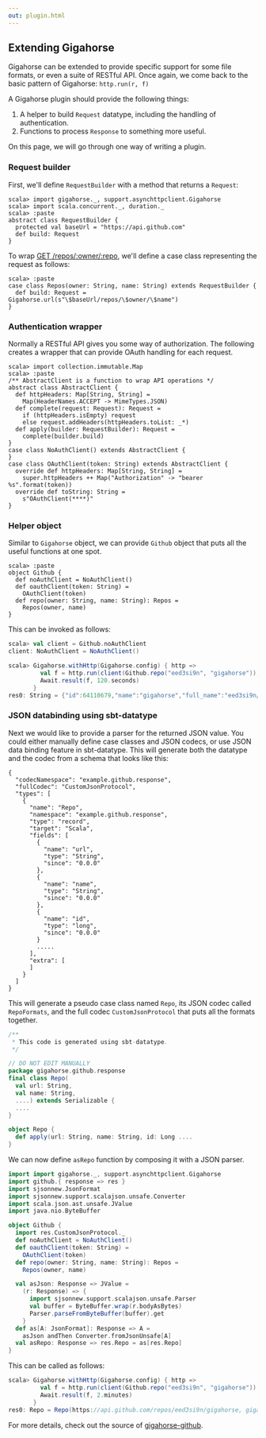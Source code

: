 ```yaml
---
out: plugin.html
---
```


  [get]: https://developer.github.com/v3/repos/#get
  [gigahorse-github]: https://github.com/eed3si9n/gigahorse-github/tree/vgigahorse0.1.1_0.1.0

Extending Gigahorse
-------------------

Gigahorse can be extended to provide specific support for some file formats, or even a suite of RESTful API.
Once again, we come back to the basic pattern of Gigahorse: `http.run(r, f)`

A Gigahorse plugin should provide the following things:

1. A helper to build `Request` datatype, including the handling of authentication.
2. Functions to process `Response` to something more useful.

On this page, we will go through one way of writing a plugin.

### Request builder

First, we'll define `RequestBuilder` with a method that returns a `Request`:

```console:new
scala> import gigahorse._, support.asynchttpclient.Gigahorse
scala> import scala.concurrent._, duration._
scala> :paste
abstract class RequestBuilder {
  protected val baseUrl = "https://api.github.com"
  def build: Request
}
```

To wrap [GET /repos/:owner/:repo][get], we'll define a case class representing the request as follows:

```console
scala> :paste
case class Repos(owner: String, name: String) extends RequestBuilder {
  def build: Request = Gigahorse.url(s"\$baseUrl/repos/\$owner/\$name")
}
```

### Authentication wrapper

Normally a RESTful API gives you some way of authorization.
The following creates a wrapper that can provide OAuth handling for each request.

```console
scala> import collection.immutable.Map
scala> :paste
/** AbstractClient is a function to wrap API operations */
abstract class AbstractClient {
  def httpHeaders: Map[String, String] =
    Map(HeaderNames.ACCEPT -> MimeTypes.JSON)
  def complete(request: Request): Request =
    if (httpHeaders.isEmpty) request
    else request.addHeaders(httpHeaders.toList: _*)
  def apply(builder: RequestBuilder): Request =
    complete(builder.build)
}
case class NoAuthClient() extends AbstractClient {
}
case class OAuthClient(token: String) extends AbstractClient {
  override def httpHeaders: Map[String, String] =
    super.httpHeaders ++ Map("Authorization" -> "bearer %s".format(token))
  override def toString: String =
    s"OAuthClient(****)"
}
```

### Helper object

Similar to `Gigahorse` object, we can provide `Github` object that puts all the useful functions at one spot.

```console
scala> :paste
object Github {
  def noAuthClient = NoAuthClient()
  def oauthClient(token: String) =
    OAuthClient(token)
  def repo(owner: String, name: String): Repos =
    Repos(owner, name)
}
```

This can be invoked as follows:

```scala
scala> val client = Github.noAuthClient
client: NoAuthClient = NoAuthClient()

scala> Gigahorse.withHttp(Gigahorse.config) { http =>
         val f = http.run(client(Github.repo("eed3si9n", "gigahorse")), Gigahorse.asString andThen (_.take(60)) )
         Await.result(f, 120.seconds)
       }
res0: String = {"id":64110679,"name":"gigahorse","full_name":"eed3si9n/giga
```

### JSON databinding using sbt-datatype

Next we would like to provide a parser for the returned JSON value.
You could either manually define case classes and JSON codecs, or use JSON data binding feature in sbt-datatype.
This will generate both the datatype and the codec from a schema that looks like this:

```
{
  "codecNamespace": "example.github.response",
  "fullCodec": "CustomJsonProtocol",
  "types": [
    {
      "name": "Repo",
      "namespace": "example.github.response",
      "type": "record",
      "target": "Scala",
      "fields": [
        {
          "name": "url",
          "type": "String",
          "since": "0.0.0"
        },
        {
          "name": "name",
          "type": "String",
          "since": "0.0.0"
        },
        {
          "name": "id",
          "type": "long",
          "since": "0.0.0"
        }
        .....
      ],
      "extra": [
      ]
    }
  ]
}
```

This will generate a pseudo case class named `Repo`, its JSON codec called `RepoFormats`,
and the full codec `CustomJsonProtocol` that puts all the formats together.


```scala
/**
 * This code is generated using sbt-datatype.
 */

// DO NOT EDIT MANUALLY
package gigahorse.github.response
final class Repo(
  val url: String,
  val name: String,
  ....) extends Serializable {
  ....
}

object Repo {
  def apply(url: String, name: String, id: Long ....
}
```

We can now define `asRepo` function by composing it with a JSON parser.

```scala
import import gigahorse._, support.asynchttpclient.Gigahorse
import github.{ response => res }
import sjsonnew.JsonFormat
import sjsonnew.support.scalajson.unsafe.Converter
import scala.json.ast.unsafe.JValue
import java.nio.ByteBuffer

object Github {
  import res.CustomJsonProtocol._
  def noAuthClient = NoAuthClient()
  def oauthClient(token: String) =
    OAuthClient(token)
  def repo(owner: String, name: String): Repos =
    Repos(owner, name)

  val asJson: Response => JValue =
    (r: Response) => {
      import sjsonnew.support.scalajson.unsafe.Parser
      val buffer = ByteBuffer.wrap(r.bodyAsBytes)
      Parser.parseFromByteBuffer(buffer).get
    }
  def as[A: JsonFormat]: Response => A =
    asJson andThen Converter.fromJsonUnsafe[A]
  val asRepo: Response => res.Repo = as[res.Repo]
}
```

This can be called as follows:

```scala
scala> Gigahorse.withHttp(Gigahorse.config) { http =>
         val f = http.run(client(Github.repo("eed3si9n", "gigahorse")), Github.asRepo)
         Await.result(f, 2.minutes)
       }
res0: Repo = Repo(https://api.github.com/repos/eed3si9n/gigahorse, gigahorse, 64110679,...
```

For more details, check out the source of [gigahorse-github][gigahorse-github].
